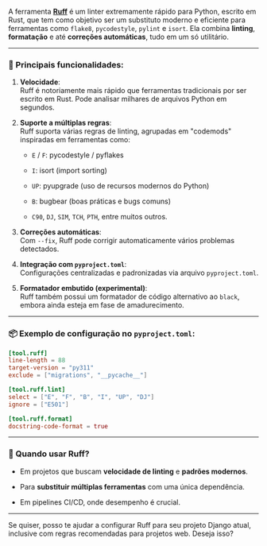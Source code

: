 A ferramenta **[Ruff](https://docs.astral.sh/ruff/)** é um linter extremamente rápido para Python, escrito em Rust, que tem como objetivo ser um substituto moderno e eficiente para ferramentas como `flake8`, `pycodestyle`, `pylint` e `isort`. Ela combina **linting**, **formatação** e até **correções automáticas**, tudo em um só utilitário.

---

### 🔧 Principais funcionalidades:

1. **Velocidade**:  
    Ruff é notoriamente mais rápido que ferramentas tradicionais por ser escrito em Rust. Pode analisar milhares de arquivos Python em segundos.
    
2. **Suporte a múltiplas regras**:  
    Ruff suporta várias regras de linting, agrupadas em "codemods" inspiradas em ferramentas como:
    
    - `E` / `F`: pycodestyle / pyflakes
        
    - `I`: isort (import sorting)
        
    - `UP`: pyupgrade (uso de recursos modernos do Python)
        
    - `B`: bugbear (boas práticas e bugs comuns)
        
    - `C90`, `DJ`, `SIM`, `TCH`, `PTH`, entre muitos outros.
        
3. **Correções automáticas**:  
    Com `--fix`, Ruff pode corrigir automaticamente vários problemas detectados.
    
4. **Integração com `pyproject.toml`**:  
    Configurações centralizadas e padronizadas via arquivo `pyproject.toml`.
    
5. **Formatador embutido (experimental)**:  
    Ruff também possui um formatador de código alternativo ao `black`, embora ainda esteja em fase de amadurecimento.
    

---

### 📦 Exemplo de configuração no `pyproject.toml`:

```toml
[tool.ruff]
line-length = 88
target-version = "py311"
exclude = ["migrations", "__pycache__"]

[tool.ruff.lint]
select = ["E", "F", "B", "I", "UP", "DJ"]
ignore = ["E501"]

[tool.ruff.format]
docstring-code-format = true
```

---

### 📌 Quando usar Ruff?

- Em projetos que buscam **velocidade de linting** e **padrões modernos**.
    
- Para **substituir múltiplas ferramentas** com uma única dependência.
    
- Em pipelines CI/CD, onde desempenho é crucial.
    

---

Se quiser, posso te ajudar a configurar Ruff para seu projeto Django atual, inclusive com regras recomendadas para projetos web. Deseja isso?